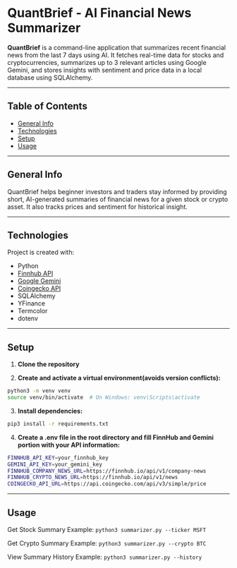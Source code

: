 # QuantBrief - AI Financial News Summarizer

**QuantBrief** is a command-line application that summarizes recent financial news from the last 7 days using AI. It fetches real-time data for stocks and cryptocurrencies, summarizes up to 3 relevant articles using Google Gemini, and stores insights with sentiment and price data in a local database using SQLAlchemy.

---

## Table of Contents

* [General Info](#general-info)
* [Technologies](#technologies)
* [Setup](#setup)
* [Usage](#usage)

---

## General Info

QuantBrief helps beginner investors and traders stay informed by providing short, AI-generated summaries of financial news for a given stock or crypto asset. It also tracks prices and sentiment for historical insight.

---

## Technologies

Project is created with:

- Python
- [Finnhub API](https://finnhub.io)
- [Google Gemini](https://ai.google.dev/)
- [Coingecko API](https://www.coingecko.com/)
- SQLAlchemy
- YFinance
- Termcolor
- dotenv

---

## Setup

1. **Clone the repository**

2. **Create and activate a virtual environment(avoids version conflicts):**

```bash
python3 -m venv venv
source venv/bin/activate  # On Windows: venv\Scripts\activate
```

3. **Install dependencies:**

```bash
pip3 install -r requirements.txt
```

4. **Create a .env file in the root directory and fill FinnHub and Gemini portion with your API information:**

```bash
FINNHUB_API_KEY=your_finnhub_key
GEMINI_API_KEY=your_gemini_key
FINNHUB_COMPANY_NEWS_URL=https://finnhub.io/api/v1/company-news
FINNHUB_CRYPTO_NEWS_URL=https://finnhub.io/api/v1/news
COINGECKO_API_URL=https://api.coingecko.com/api/v3/simple/price
```

---

## Usage

Get Stock Summary Example: ```python3 summarizer.py --ticker MSFT ```

Get Crypto Summary Example: ```python3 summarizer.py --crypto BTC ```

View Summary History Example: ```python3 summarizer.py --history```
